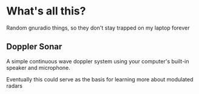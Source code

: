 What's all this?
================

Random gnuradio things, so they don't stay trapped on my laptop forever

Doppler Sonar
-------------

A simple continuous wave doppler system using your computer's built-in speaker and microphone.

Eventually this could serve as the basis for learning more about modulated radars

